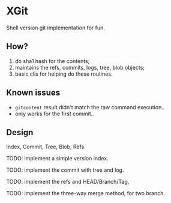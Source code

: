 # XGit

Shell version git implementation for fun.

## How?

1. do sha1 hash for the contents;
2. maintains the refs, commits, logs, tree, blob objects;
3. basic clis for helping do these routines.

## Known issues

* `gitcontent` result didn't match the raw command execution..
* only works for the first commit..

## Design

Index, Commit, Tree, Blob, Refs.

TODO: implement a simple version index.

TODO: implement the commit with tree and log.

TODO: implement the refs and HEAD/Branch/Tag.

TODO: implement the three-way merge method, for two branch.
